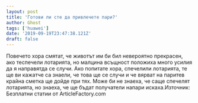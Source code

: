 ```yaml
---
layout: post
title: 'Готови ли сте да привлечете пари?'
author: Ghost
tags: ['huawei']
date: '2019-09-19T23:47:38.121Z'
draft: false
---
```


Повечето хора смятат, че животът им би бил невероятно прекрасен, ако теспечели лотарията, но малцина всъщност положиха много усилия да я направятда се случи. Ако попитате хора, спечелили лотарията, те ще ви кажатче са знаели, че това ще се случи и че вярват на паритев крайна сметка ще дойде при тях. Може би не знаеха, че саще спечелят лотарията, но знаеха, че ще бъдат получатели напари искаха.Източник: Безплатни статии от ArticleFactory.com
